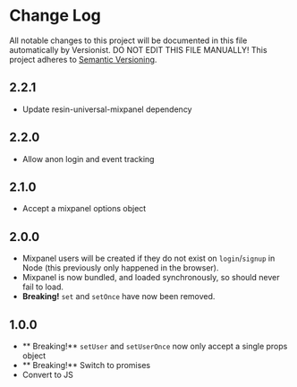 # Change Log

All notable changes to this project will be documented in this file
automatically by Versionist. DO NOT EDIT THIS FILE MANUALLY!
This project adheres to [Semantic Versioning](http://semver.org/).


## 2.2.1

* Update resin-universal-mixpanel dependency

## 2.2.0

* Allow anon login and event tracking

## 2.1.0

* Accept a mixpanel options object

## 2.0.0

* Mixpanel users will be created if they do not exist on `login`/`signup` in Node (this previously only happened in the browser).
* Mixpanel is now bundled, and loaded synchronously, so should never fail to load.
* **Breaking!** `set` and `setOnce` have now been removed.

## 1.0.0

* ** Breaking!** `setUser` and `setUserOnce` now only accept a single props object
* ** Breaking!** Switch to promises
* Convert to JS

